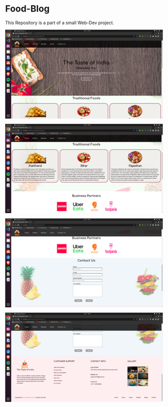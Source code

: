 # Food-Blog
This Repository is a part of a small Web-Dev project.

![Home Page of the Food-Blog](https://github.com/bagariaraj23/Food-Blog/blob/main/ReadmeAssets/Screenshot%20from%202022-07-21%2018-28-21.png)

![Traditional food and Business Partners](https://github.com/bagariaraj23/Food-Blog/blob/main/ReadmeAssets/Screenshot%20from%202022-07-21%2018-28-30.png)

![Contact Page](https://github.com/bagariaraj23/Food-Blog/blob/main/ReadmeAssets/Screenshot%20from%202022-07-21%2018-28-40.png)

![Footer](https://github.com/bagariaraj23/Food-Blog/blob/main/ReadmeAssets/Screenshot%20from%202022-07-21%2018-28-42.png)

